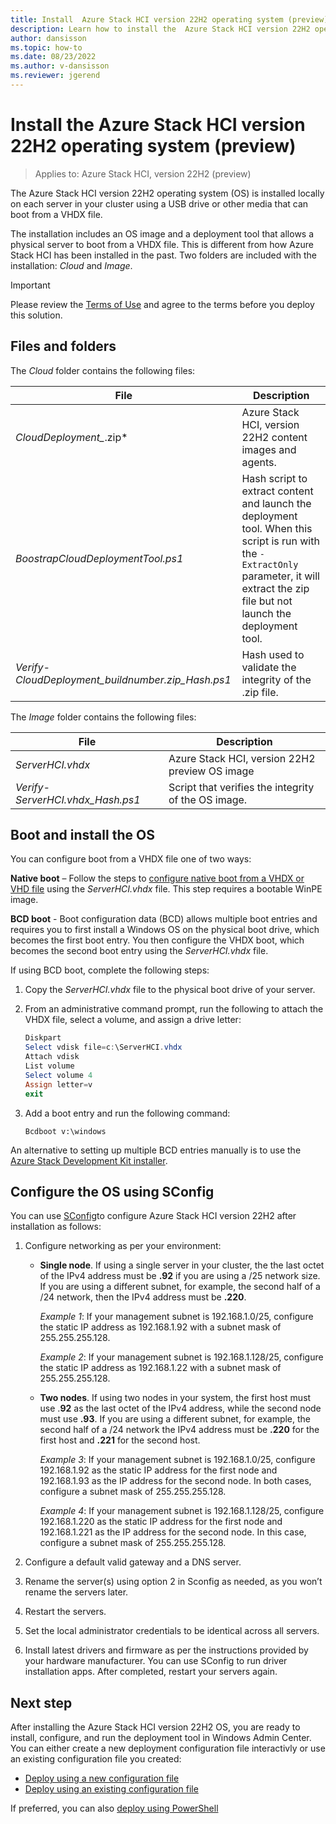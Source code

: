 ```yaml
---
title: Install  Azure Stack HCI version 22H2 operating system (preview)
description: Learn how to install the  Azure Stack HCI version 22H2 operating system (preview)
author: dansisson
ms.topic: how-to
ms.date: 08/23/2022
ms.author: v-dansisson
ms.reviewer: jgerend
---
```


# Install the  Azure Stack HCI version 22H2 operating system (preview)

> Applies to: Azure Stack HCI, version 22H2 (preview)

The  Azure Stack HCI version 22H2 operating system (OS) is installed locally on each server in your cluster using a USB drive or other media that can boot from a VHDX file.

The installation includes an OS image and a deployment tool that allows a physical server to boot from a VHDX file. This is different from how Azure Stack HCI has been installed in the past. Two folders are included with the installation: *Cloud* and *Image*.

> [!IMPORTANT]
 > Please review the [Terms of Use](https://azure.microsoft.com/support/legal/preview-supplemental-terms/) and agree to the terms before you deploy this solution.

## Files and folders

The *Cloud* folder contains the following files:

|File|Description|
|--|--|
|*CloudDeployment_*.zip*|Azure Stack HCI, version 22H2 content images and agents.|
|*BoostrapCloudDeploymentTool.ps1*|Hash script to extract content and launch the deployment tool. When this script is run with the `-ExtractOnly` parameter, it will extract the zip file but not launch the deployment tool.|
|*Verify-CloudDeployment_buildnumber.zip_Hash.ps1*|Hash used to validate the integrity of the .zip file.|

The *Image* folder contains the following files:

|File|Description|
|--|--|
|*ServerHCI.vhdx*|Azure Stack HCI, version 22H2 preview OS image|
|*Verify-ServerHCI.vhdx_Hash.ps1*|Script that verifies the integrity of the OS image.|

## Boot and install the OS

You can configure boot from a VHDX file one of two ways:

**Native boot** – Follow the steps to [configure native boot from a VHDX or VHD file](https://docs.microsoft.com/windows-hardware/manufacture/desktop/boot-to-vhd--native-boot--add-a-virtual-hard-disk-to-the-boot-menu) using the *ServerHCI.vhdx* file. This step requires a bootable WinPE image.

**BCD boot** - Boot configuration data (BCD) allows multiple boot entries and requires you to first install a Windows OS on the physical boot drive, which becomes the first boot entry. You then configure the VHDX boot, which becomes the second boot entry using the *ServerHCI.vhdx* file. 

If using BCD boot, complete the following steps:

1. Copy the *ServerHCI.vhdx* file to the physical boot drive of your server.
1. From an administrative command prompt, run the following to attach the VHDX file, select a volume, and assign a drive letter:

    ```powershell
    Diskpart
    Select vdisk file=c:\ServerHCI.vhdx
    Attach vdisk
    List volume
    Select volume 4
    Assign letter=v
    exit
    ```

1. Add a boot entry and run the following command:

    ```Bcdboot v:\windows```

An alternative to setting up multiple BCD entries manually is to use the [Azure Stack Development Kit installer](https://github.com/Azure/AzureStack-Tools/tree/master/Deployment).

## Configure the OS using SConfig

You can use [SConfig](https://www.powershellgallery.com/packages/SCONFIG/2.0.1)to configure Azure Stack HCI version 22H2 after installation as follows:

1. Configure networking as per your environment:

    - **Single node**. If using a single server in your cluster, the the last octet of the IPv4 address must be **.92** if you are using a /25 network size.  If you are using a different subnet, for example, the second half of a /24 network, then the IPv4 address must be **.220**.

        *Example 1*:  If your management subnet is 192.168.1.0/25, configure the static IP address as 192.168.1.92 with a subnet mask of 255.255.255.128.

        *Example 2*: If your management subnet is 192.168.1.128/25, configure the static IP address as 192.168.1.22 with a subnet mask of 255.255.255.128.

    - **Two nodes**. If using two nodes in your system, the first host must use .**92** as the last octet of the IPv4 address, while the second node must use **.93**. If you are using a different subnet, for example, the second half of a /24 network the IPv4 address must be **.220** for the first host and **.221** for the second host.

        *Example 3*: If your management subnet is 192.168.1.0/25, configure 192.168.1.92 as the static IP address for the first node and 192.168.1.93 as the IP address for the second node. In both cases, configure a subnet mask of 255.255.255.128.

        *Example 4*:  If your management subnet is 192.168.1.128/25, configure 192.168.1.220 as the static IP address for the first node and 192.168.1.221 as the IP address for the second node. In this case, configure a subnet mask of 255.255.255.128.

1. Configure a default valid gateway and a DNS server.

1. Rename the server(s) using option 2 in Sconfig as needed, as you won’t rename the servers later.

1. Restart the servers.

1. Set the local administrator credentials to be identical across all servers.

1. Install latest drivers and firmware as per the instructions provided by your hardware manufacturer. You can use SConfig to run driver installation apps. After completed, restart your servers again.

## Next step

After installing the Azure Stack HCI version 22H2 OS, you are ready to install, configure, and run the deployment tool in Windows Admin Center. You can either create a new deployment configuration file interactivly or use an existing configuration file you created:

- [Deploy using a new configuration file](deployment-tool-new-file.md)
- [Deploy using an existing configuration file](deployment-tool-existing-file.md)

If preferred, you can also [deploy using PowerShell](deployment-tool-powershell.md)